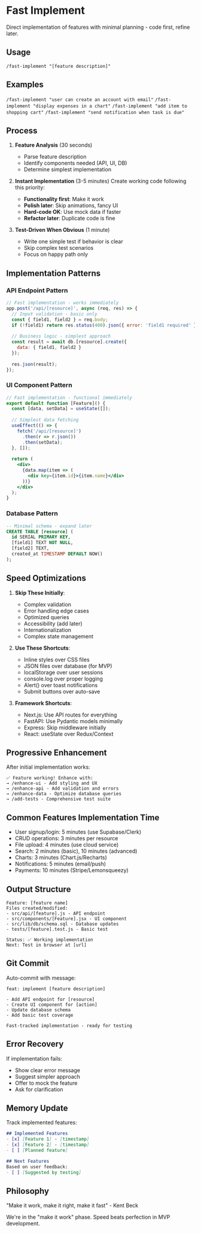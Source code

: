 # Fast Implement
Direct implementation of features with minimal planning - code first, refine later.

## Usage
`/fast-implement "[feature description]"`

## Examples
`/fast-implement "user can create an account with email"`
`/fast-implement "display expenses in a chart"`
`/fast-implement "add item to shopping cart"`
`/fast-implement "send notification when task is due"`

## Process
1. **Feature Analysis** (30 seconds)
   - Parse feature description
   - Identify components needed (API, UI, DB)
   - Determine simplest implementation

2. **Instant Implementation** (3-5 minutes)
   Create working code following this priority:
   - **Functionality first**: Make it work
   - **Polish later**: Skip animations, fancy UI
   - **Hard-code OK**: Use mock data if faster
   - **Refactor later**: Duplicate code is fine

3. **Test-Driven When Obvious** (1 minute)
   - Write one simple test if behavior is clear
   - Skip complex test scenarios
   - Focus on happy path only

## Implementation Patterns

### API Endpoint Pattern
```javascript
// Fast implementation - works immediately
app.post('/api/[resource]', async (req, res) => {
  // Input validation - basic only
  const { field1, field2 } = req.body;
  if (!field1) return res.status(400).json({ error: 'field1 required' });
  
  // Business logic - simplest approach
  const result = await db.[resource].create({
    data: { field1, field2 }
  });
  
  res.json(result);
});
```

### UI Component Pattern  
```jsx
// Fast implementation - functional immediately
export default function [Feature]() {
  const [data, setData] = useState([]);
  
  // Simplest data fetching
  useEffect(() => {
    fetch('/api/[resource]')
      .then(r => r.json())
      .then(setData);
  }, []);
  
  return (
    <div>
      {data.map(item => (
        <div key={item.id}>{item.name}</div>
      ))}
    </div>
  );
}
```

### Database Pattern
```sql
-- Minimal schema - expand later
CREATE TABLE [resource] (
  id SERIAL PRIMARY KEY,
  [field1] TEXT NOT NULL,
  [field2] TEXT,
  created_at TIMESTAMP DEFAULT NOW()
);
```

## Speed Optimizations
1. **Skip These Initially**:
   - Complex validation
   - Error handling edge cases  
   - Optimized queries
   - Accessibility (add later)
   - Internationalization
   - Complex state management

2. **Use These Shortcuts**:
   - Inline styles over CSS files
   - JSON files over database (for MVP)
   - localStorage over user sessions
   - console.log over proper logging
   - Alert() over toast notifications
   - Submit buttons over auto-save

3. **Framework Shortcuts**:
   - Next.js: Use API routes for everything
   - FastAPI: Use Pydantic models minimally
   - Express: Skip middleware initially
   - React: useState over Redux/Context

## Progressive Enhancement
After initial implementation works:
```
✅ Feature working! Enhance with:
→ /enhance-ui - Add styling and UX
→ /enhance-api - Add validation and errors  
→ /enhance-data - Optimize database queries
→ /add-tests - Comprehensive test suite
```

## Common Features Implementation Time
- User signup/login: 5 minutes (use Supabase/Clerk)
- CRUD operations: 3 minutes per resource
- File upload: 4 minutes (use cloud service)
- Search: 2 minutes (basic), 10 minutes (advanced)
- Charts: 3 minutes (Chart.js/Recharts)
- Notifications: 5 minutes (email/push)
- Payments: 10 minutes (Stripe/Lemonsqueezy)

## Output Structure
```
Feature: [feature name]
Files created/modified:
- src/api/[feature].js - API endpoint
- src/components/[Feature].jsx - UI component  
- src/lib/db/schema.sql - Database updates
- tests/[feature].test.js - Basic test

Status: ✅ Working implementation
Next: Test in browser at [url]
```

## Git Commit
Auto-commit with message:
```
feat: implement [feature description]

- Add API endpoint for [resource]
- Create UI component for [action]
- Update database schema
- Add basic test coverage

Fast-tracked implementation - ready for testing
```

## Error Recovery
If implementation fails:
- Show clear error message
- Suggest simpler approach
- Offer to mock the feature
- Ask for clarification

## Memory Update
Track implemented features:
```markdown
## Implemented Features
- [x] [Feature 1] - [timestamp]
- [x] [Feature 2] - [timestamp]
- [ ] [Planned feature]

## Next Features
Based on user feedback:
- [ ] [Suggested by testing]
```

## Philosophy
"Make it work, make it right, make it fast" - Kent Beck

We're in the "make it work" phase. Speed beats perfection in MVP development.